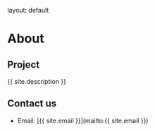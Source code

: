 layout: default

# About

## Project

{{ site.description }}

## Contact us

- Email: [{{ site.email }}](mailto:{{ site.email }})
